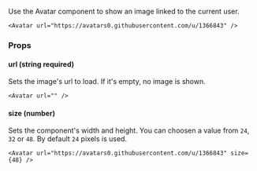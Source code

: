 Use the Avatar component to show an image linked to the current user.

```react
<Avatar url="https://avatars0.githubusercontent.com/u/1366843" />
```

### Props

#### **url** (string required)

Sets the image's url to load. If it's empty, no image is shown.

```react
<Avatar url="" />
```

#### **size** (number)

Sets the component's width and height. You can choosen a value from `24`, `32` or `48`. By default `24` pixels is used.

```react
<Avatar url="https://avatars0.githubusercontent.com/u/1366843" size={48} />
```
